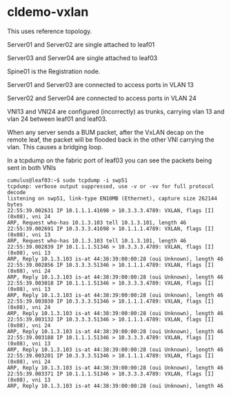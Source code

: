 # cldemo-vxlan

This uses reference topology.

Server01 and Server02 are single attached to leaf01

Server03 and Server04 are single attached to leaf03

Spine01 is the Registration node.

Server01 and Server03 are connected to access ports in VLAN 13

Server02 and Server04 are connected to access ports in VLAN 24

VNI13 and VNI24 are configured (incorrectly) as trunks, carrying vlan 13 and vlan 24 between leaf01 and leaf03.

When any server sends a BUM packet, after the VxLAN decap on the remote leaf, the packet will be flooded back in the other VNI carrying the vlan. This causes a bridging loop.

In a tcpdump on the fabric port of leaf03 you can see the packets being sent in both VNIs

```
cumulus@leaf03:~$ sudo tcpdump -i swp51
tcpdump: verbose output suppressed, use -v or -vv for full protocol decode
listening on swp51, link-type EN10MB (Ethernet), capture size 262144 bytes
22:55:39.002631 IP 10.1.1.1.41698 > 10.3.3.3.4789: VXLAN, flags [I] (0x08), vni 24
ARP, Request who-has 10.1.3.103 tell 10.1.3.101, length 46
22:55:39.002691 IP 10.3.3.3.41698 > 10.1.1.1.4789: VXLAN, flags [I] (0x08), vni 13
ARP, Request who-has 10.1.3.103 tell 10.1.3.101, length 46
22:55:39.002839 IP 10.1.1.1.51346 > 10.3.3.3.4789: VXLAN, flags [I] (0x08), vni 13
ARP, Reply 10.1.3.103 is-at 44:38:39:00:00:28 (oui Unknown), length 46
22:55:39.002856 IP 10.3.3.3.51346 > 10.1.1.1.4789: VXLAN, flags [I] (0x08), vni 24
ARP, Reply 10.1.3.103 is-at 44:38:39:00:00:28 (oui Unknown), length 46
22:55:39.003018 IP 10.1.1.1.51346 > 10.3.3.3.4789: VXLAN, flags [I] (0x08), vni 13
ARP, Reply 10.1.3.103 is-at 44:38:39:00:00:28 (oui Unknown), length 46
22:55:39.003030 IP 10.3.3.3.51346 > 10.1.1.1.4789: VXLAN, flags [I] (0x08), vni 24
ARP, Reply 10.1.3.103 is-at 44:38:39:00:00:28 (oui Unknown), length 46
22:55:39.003132 IP 10.3.3.3.51346 > 10.1.1.1.4789: VXLAN, flags [I] (0x08), vni 24
ARP, Reply 10.1.3.103 is-at 44:38:39:00:00:28 (oui Unknown), length 46
22:55:39.003188 IP 10.1.1.1.51346 > 10.3.3.3.4789: VXLAN, flags [I] (0x08), vni 13
ARP, Reply 10.1.3.103 is-at 44:38:39:00:00:28 (oui Unknown), length 46
22:55:39.003201 IP 10.3.3.3.51346 > 10.1.1.1.4789: VXLAN, flags [I] (0x08), vni 24
ARP, Reply 10.1.3.103 is-at 44:38:39:00:00:28 (oui Unknown), length 46
22:55:39.003371 IP 10.1.1.1.51346 > 10.3.3.3.4789: VXLAN, flags [I] (0x08), vni 13
ARP, Reply 10.1.3.103 is-at 44:38:39:00:00:28 (oui Unknown), length 46
```
